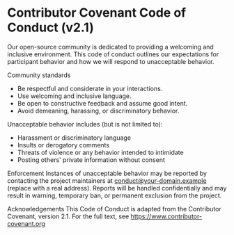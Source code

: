 # Contributor Covenant Code of Conduct (v2.1)

Our open-source community is dedicated to providing a welcoming and inclusive environment. This code of conduct outlines our expectations for participant behavior and how we will respond to unacceptable behavior.

Community standards
- Be respectful and considerate in your interactions.
- Use welcoming and inclusive language.
- Be open to constructive feedback and assume good intent.
- Avoid demeaning, harassing, or discriminatory behavior.

Unacceptable behavior includes (but is not limited to):
- Harassment or discriminatory language
- Insults or derogatory comments
- Threats of violence or any behavior intended to intimidate
- Posting others' private information without consent

Enforcement
Instances of unacceptable behavior may be reported by contacting the project maintainers at conduct@your-domain.example (replace with a real address). Reports will be handled confidentially and may result in warning, temporary ban, or permanent exclusion from the project.

Acknowledgements
This Code of Conduct is adapted from the Contributor Covenant, version 2.1. For the full text, see https://www.contributor-covenant.org
